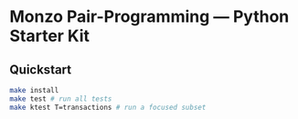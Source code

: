 # Monzo Pair-Programming — Python Starter Kit


## Quickstart
```bash
make install
make test # run all tests
make ktest T=transactions # run a focused subset